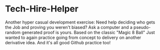 # Tech-Hire-Helper
Another hyper casual development exercise: Need help deciding who gets the Job and proving you weren't biased? Ask a computer and a pseudo-random generated proof is yours. Based on the classic "Magic 8 Ball" Just wanted to again practice going from concept to delivery on another derivative idea. And  it's all good Github practice too!
